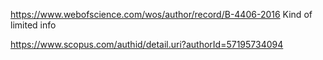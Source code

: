 https://www.webofscience.com/wos/author/record/B-4406-2016
Kind of limited info

https://www.scopus.com/authid/detail.uri?authorId=57195734094



